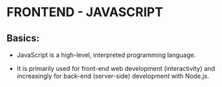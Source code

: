 # FRONTEND - JAVASCRIPT

## Basics:

+ JavaScript is a high-level, interpreted programming language.
- It is primarily used for front-end web development (interactivity) and increasingly for back-end (server-side) development with Node.js.

